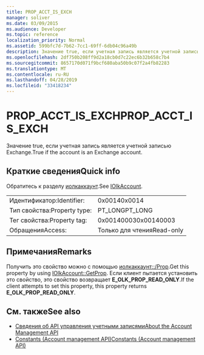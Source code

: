 ```yaml
---
title: PROP_ACCT_IS_EXCH
manager: soliver
ms.date: 03/09/2015
ms.audience: Developer
ms.topic: reference
localization_priority: Normal
ms.assetid: 599bfc7d-7b62-7cc1-69ff-6db04c96a49b
description: Значение true, если учетная запись является учетной записью Exchange.
ms.openlocfilehash: 2df750b208ff9d2a18cb0d7c22ec6b32b658c7b4
ms.sourcegitcommit: 8657170d071f9bcf680aba50b9c07f2a4fb82283
ms.translationtype: MT
ms.contentlocale: ru-RU
ms.lasthandoff: 04/28/2019
ms.locfileid: "33418234"
---
```

# <a name="prop_acct_is_exch"></a><span data-ttu-id="8d00d-103">PROP_ACCT_IS_EXCH</span><span class="sxs-lookup"><span data-stu-id="8d00d-103">PROP_ACCT_IS_EXCH</span></span>

<span data-ttu-id="8d00d-104">Значение true, если учетная запись является учетной записью Exchange.</span><span class="sxs-lookup"><span data-stu-id="8d00d-104">True if the account is an Exchange account.</span></span>
  
## <a name="quick-info"></a><span data-ttu-id="8d00d-105">Краткие сведения</span><span class="sxs-lookup"><span data-stu-id="8d00d-105">Quick info</span></span>

<span data-ttu-id="8d00d-106">Обратитесь к разделу [иолкаккаунт](iolkaccount.md).</span><span class="sxs-lookup"><span data-stu-id="8d00d-106">See [IOlkAccount](iolkaccount.md).</span></span>
  
|||
|:-----|:-----|
|<span data-ttu-id="8d00d-107">Идентификатор:</span><span class="sxs-lookup"><span data-stu-id="8d00d-107">Identifier:</span></span>  <br/> |<span data-ttu-id="8d00d-108">0x0014</span><span class="sxs-lookup"><span data-stu-id="8d00d-108">0x0014</span></span>  <br/> |
|<span data-ttu-id="8d00d-109">Тип свойства:</span><span class="sxs-lookup"><span data-stu-id="8d00d-109">Property type:</span></span>  <br/> |<span data-ttu-id="8d00d-110">PT_LONG</span><span class="sxs-lookup"><span data-stu-id="8d00d-110">PT_LONG</span></span>  <br/> |
|<span data-ttu-id="8d00d-111">Тег свойства:</span><span class="sxs-lookup"><span data-stu-id="8d00d-111">Property tag:</span></span>  <br/> |<span data-ttu-id="8d00d-112">0x00140003</span><span class="sxs-lookup"><span data-stu-id="8d00d-112">0x00140003</span></span>  <br/> |
|<span data-ttu-id="8d00d-113">Обращения</span><span class="sxs-lookup"><span data-stu-id="8d00d-113">Access:</span></span>  <br/> |<span data-ttu-id="8d00d-114">Только для чтения</span><span class="sxs-lookup"><span data-stu-id="8d00d-114">Read-only</span></span>  <br/> |
   
## <a name="remarks"></a><span data-ttu-id="8d00d-115">Примечания</span><span class="sxs-lookup"><span data-stu-id="8d00d-115">Remarks</span></span>

<span data-ttu-id="8d00d-116">Получить это свойство можно с помощью [иолкаккаунт::/Prop](iolkaccount-getprop.md).</span><span class="sxs-lookup"><span data-stu-id="8d00d-116">Get this property by using [IOlkAccount::GetProp](iolkaccount-getprop.md).</span></span> <span data-ttu-id="8d00d-117">Если клиент пытается установить это свойство, это свойство возвращает **E_OLK_PROP_READ_ONLY**.</span><span class="sxs-lookup"><span data-stu-id="8d00d-117">If the client attempts to set this property, this property returns **E_OLK_PROP_READ_ONLY**.</span></span> 
  
## <a name="see-also"></a><span data-ttu-id="8d00d-118">См. также</span><span class="sxs-lookup"><span data-stu-id="8d00d-118">See also</span></span>

- [<span data-ttu-id="8d00d-119">Сведения об API управления учетными записями</span><span class="sxs-lookup"><span data-stu-id="8d00d-119">About the Account Management API</span></span>](about-the-account-management-api.md) 
- [<span data-ttu-id="8d00d-120">Constants (Account management API)</span><span class="sxs-lookup"><span data-stu-id="8d00d-120">Constants (Account management API)</span></span>](constants-account-management-api.md)

